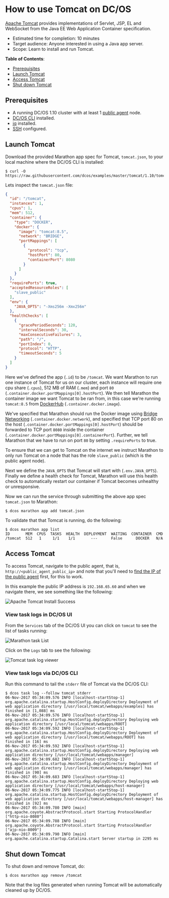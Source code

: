 # How to use Tomcat on DC/OS

[Apache Tomcat](http://tomcat.apache.org/) provides implementations of Servlet, JSP, EL and WebSocket from the Java EE Web Application Container specification.

- Estimated time for completion: 10 minutes
- Target audience: Anyone interested in using a Java app server.
- Scope: Learn to install and run Tomcat.

**Table of Contents**:

- [Prerequisites](#prerequisites)
- [Launch Tomcat](#launch-tomcat)
- [Access Tomcat](#access-tomcat)
- [Shut down Tomcat](#shut-down-tomcat)

## Prerequisites

- A running DC/OS 1.10 cluster with at least 1 [public agent](https://dcos.io/docs/1.10/overview/concepts/#public-agent-node) node.
- [DC/OS CLI](https://dcos.io/docs/1.10/usage/cli/install/) installed.
- [jq](https://github.com/stedolan/jq/wiki/Installation) installed.
- [SSH](https://dcos.io/docs/1.10/administration/access-node/sshcluster/) configured.

## Launch Tomcat

Download the provided Marathon app spec for Tomcat, `tomcat.json`, to your local machine where the DC/OS CLI is installed:

```
$ curl -O https://raw.githubusercontent.com/dcos/examples/master/tomcat/1.10/tomcat.json
```

Lets inspect the `tomcat.json` file:

```json
{
  "id": "/tomcat",
  "instances": 1,
  "cpus": 1,
  "mem": 512,
  "container": {
    "type": "DOCKER",
    "docker": {
      "image": "tomcat:8.5",
      "network": "BRIDGE",
      "portMappings": [
        {
          "protocol": "tcp",
          "hostPort": 80,
          "containerPort": 8080
        }
      ]
    }
  },
  "requirePorts": true,
  "acceptedResourceRoles": [
    "slave_public"
  ],
  "env": {
    "JAVA_OPTS": "-Xms256m -Xmx256m"
  },
  "healthChecks": [
    {
      "gracePeriodSeconds": 120,
      "intervalSeconds": 30,
      "maxConsecutiveFailures": 3,
      "path": "/",
      "portIndex": 0,
      "protocol": "HTTP",
      "timeoutSeconds": 5
    }
  ]
}
```

Here we've defined the app (`.id`) to be `/tomcat`. We want Marathon to run one instance of Tomcat for us on our cluster, each instance will require one cpu share (`.cpus`), 512 MB of RAM (`.mem`) and port `80` (`.container.docker.portMappings[0].hostPort`). We then tell Marathon the container image we want Tomcat to be ran from, in this case we're running `tomcat:8.5` from [DockerHub](https://hub.docker.com/_/tomcat/) (`.container.docker.image`).

We've specified that Marathon should run the Docker image using [Bridge Networking](https://docs.docker.com/engine/userguide/networking/#the-default-bridge-network) (`.container.docker.network`), and specified that TCP port 80 on the host (`.container.docker.portMappings[0].hostPort`) should be forwarded to TCP port `8080` inside the container (`.container.docker.portMappings[0].containerPort`). Further, we tell Marathon that we have to run on port `80` by setting `.requirePorts` to true.

To ensure that we can get to Tomcat on the internet we instruct Marathon to only run Tomcat on a node that has the role `slave_public` (which is the public agent node).

Next we define the `JAVA_OPTS` that Tomcat will start with (`.env.JAVA_OPTS`). Finally we define a health check for Tomcat, Marathon will use this health check to automatically restart our container if Tomcat becomes unhealthy or unresponsive.

Now we can run the service through submitting the above app spec `tomcat.json` to Marathon:

```
$ dcos marathon app add tomcat.json
```

To validate that that Tomcat is running, do the following:

```
$ ​dcos marathon app list
ID       MEM  CPUS  TASKS  HEALTH  DEPLOYMENT  WAITING  CONTAINER  CMD  
/tomcat  512   1     1/1    1/1       ---      False      DOCKER   N/A
```

## Access Tomcat

To access Tomcat, navigate to the public agent, that is, `http://<public_agent_public_ip>` and note that you'll need to [find the IP of the public agent](https://dcos.io/docs/1.10/administration/locate-public-agent/) first, for this to work. 

In this example the public IP address is `192.168.65.60` and when we navigate there, we see something like the following:

![Apache Tomcat Install Success](img/tomcat-screenshot.png)

### View task logs in DC/OS UI

From the `Services` tab of the DC/OS UI you can click on `tomcat` to see the list of tasks running:

![Marathon task List](img/tomcat-service.png)

Click on the `Logs` tab to see the following:

![Tomcat task log viewer](img/tomcat-logs.png)

### View task logs via DC/OS CLI

Run this command to tail the `stderr` file of Tomcat via the DC/OS CLI:

```
$ ​dcos task log --follow tomcat stderr
06-Nov-2017 05:34:09.576 INFO [localhost-startStop-1] org.apache.catalina.startup.HostConfig.deployDirectory Deployment of web application directory [/usr/local/tomcat/webapps/examples] has finished in [1,088] ms
06-Nov-2017 05:34:09.576 INFO [localhost-startStop-1] org.apache.catalina.startup.HostConfig.deployDirectory Deploying web application directory [/usr/local/tomcat/webapps/ROOT]
06-Nov-2017 05:34:09.592 INFO [localhost-startStop-1] org.apache.catalina.startup.HostConfig.deployDirectory Deployment of web application directory [/usr/local/tomcat/webapps/ROOT] has finished in [16] ms
06-Nov-2017 05:34:09.592 INFO [localhost-startStop-1] org.apache.catalina.startup.HostConfig.deployDirectory Deploying web application directory [/usr/local/tomcat/webapps/manager]
06-Nov-2017 05:34:09.682 INFO [localhost-startStop-1] org.apache.catalina.startup.HostConfig.deployDirectory Deployment of web application directory [/usr/local/tomcat/webapps/manager] has finished in [90] ms
06-Nov-2017 05:34:09.683 INFO [localhost-startStop-1] org.apache.catalina.startup.HostConfig.deployDirectory Deploying web application directory [/usr/local/tomcat/webapps/host-manager]
06-Nov-2017 05:34:09.775 INFO [localhost-startStop-1] org.apache.catalina.startup.HostConfig.deployDirectory Deployment of web application directory [/usr/local/tomcat/webapps/host-manager] has finished in [92] ms
06-Nov-2017 05:34:09.780 INFO [main] org.apache.coyote.AbstractProtocol.start Starting ProtocolHandler ["http-nio-8080"]
06-Nov-2017 05:34:09.788 INFO [main] org.apache.coyote.AbstractProtocol.start Starting ProtocolHandler ["ajp-nio-8009"]
06-Nov-2017 05:34:09.790 INFO [main] org.apache.catalina.startup.Catalina.start Server startup in 2295 ms
```

## Shut down Tomcat

To shut down and remove Tomcat, do:

```
$ dcos marathon app remove /tomcat
```

Note that the log files generated when running Tomcat will be automatically cleaned up by DC/OS.
